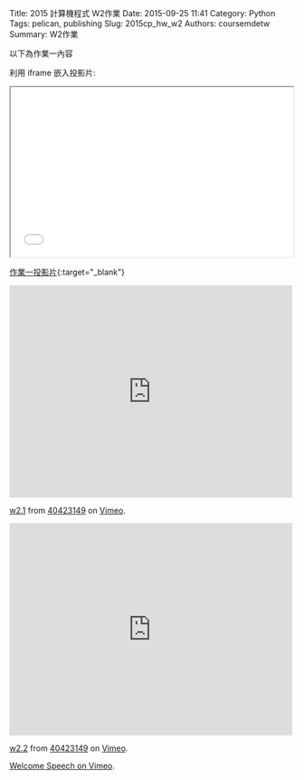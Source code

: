 Title: 2015 計算機程式 W2作業
Date: 2015-09-25 11:41
Category: Python
Tags: pelican, publishing
Slug: 2015cp_hw_w2
Authors: coursemdetw
Summary: W2作業

以下為作業一內容

利用 iframe 嵌入投影片:

<iframe src="40423149_cp_w2_p.html" width="500" height="300"></iframe>

[作業一投影片](40423149_cp_w2_p.html){:target="_blank"}
<iframe src="https://player.vimeo.com/video/144972471" width="500" height="375" frameborder="0" webkitallowfullscreen mozallowfullscreen allowfullscreen></iframe> <p><a href="https://vimeo.com/144972471">w2.1</a> from <a href="https://vimeo.com/user44512429">40423149</a> on <a href="https://vimeo.com">Vimeo</a>.</p>
<iframe src="https://player.vimeo.com/video/144973932" width="500" height="375" frameborder="0" webkitallowfullscreen mozallowfullscreen allowfullscreen></iframe> <p><a href="https://vimeo.com/144973932">w2.2</a> from <a href="https://vimeo.com/user44512429">40423149</a> on <a href="https://vimeo.com">Vimeo</a>.</p>


 <p><a href="https://vimeo.com/137724068">Welcome Speech on <a href="https://vimeo.com">Vimeo</a>.</p>